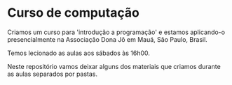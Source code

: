 # Curso de computação

Criamos um curso para 'introdução a programação' e estamos aplicando-o presencialmente na Associação Dona Jô em Mauá, São Paulo, Brasil.

Temos lecionado as aulas aos sábados às 16h00.

Neste repositório vamos deixar alguns dos materiais que criamos durante as aulas separados por pastas.

